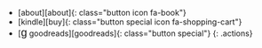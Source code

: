 - [about][about]{: class="button icon fa-book"}
- [kindle][buy]{: class="button special icon fa-shopping-cart"}
- [<span style="font-family:sans-serif;font-size:1.4em;font-weight:normal;text-transform:lowercase;">g</span> goodreads][goodreads]{: class="button special"}
{: .actions}